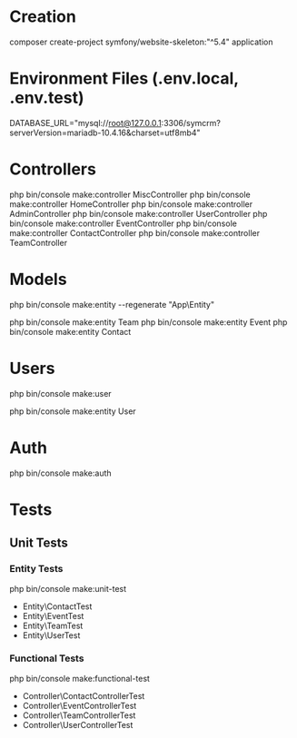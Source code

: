 # Creation

composer create-project symfony/website-skeleton:"^5.4" application

# Environment Files (.env.local, .env.test)

DATABASE_URL="mysql://root@127.0.0.1:3306/symcrm?serverVersion=mariadb-10.4.16&charset=utf8mb4"

# Controllers

php bin/console make:controller MiscController
php bin/console make:controller HomeController
php bin/console make:controller AdminController
php bin/console make:controller UserController
php bin/console make:controller EventController
php bin/console make:controller ContactController
php bin/console make:controller TeamController

# Models

php bin/console make:entity --regenerate "App\Entity"

php bin/console make:entity Team
php bin/console make:entity Event
php bin/console make:entity Contact

# Users

php bin/console make:user

php bin/console make:entity User

# Auth

php bin/console make:auth

# Tests

## Unit Tests

### Entity Tests

php bin/console make:unit-test

- Entity\ContactTest
- Entity\EventTest
- Entity\TeamTest
- Entity\UserTest

### Functional Tests

php bin/console make:functional-test

- Controller\ContactControllerTest
- Controller\EventControllerTest
- Controller\TeamControllerTest
- Controller\UserControllerTest

